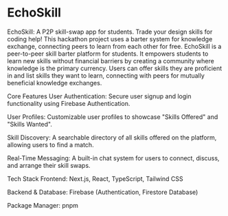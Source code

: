 # EchoSkill
EchoSkill: A P2P skill-swap app for students. Trade your design skills for coding help! This hackathon project uses a barter system for knowledge exchange, connecting peers to learn from each other for free.
EchoSkill is a peer-to-peer skill barter platform for students. It empowers students to learn new skills without financial barriers by creating a community where knowledge is the primary currency. Users can offer skills they are proficient in and list skills they want to learn, connecting with peers for mutually beneficial knowledge exchanges.

Core Features
User Authentication: Secure user signup and login functionality using Firebase Authentication.

User Profiles: Customizable user profiles to showcase "Skills Offered" and "Skills Wanted".

Skill Discovery: A searchable directory of all skills offered on the platform, allowing users to find a match.

Real-Time Messaging: A built-in chat system for users to connect, discuss, and arrange their skill swaps.

Tech Stack
Frontend: Next.js, React, TypeScript, Tailwind CSS

Backend & Database: Firebase (Authentication, Firestore Database)

Package Manager: pnpm

